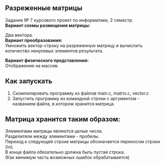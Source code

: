 Разреженные матрицы
-----
Задание № 7 курсового проект по информатике, 2 семестр.<br>
****Вариант схемы размещения матрицы:****<br>

Два вектора.<br>
****Вариант преобразования:****<br>
Умножить вектор-строку на разреженную матрицу и вычислить количество ненулевых элементов результата.<br>

****Вариант физического представления:****<br>
Отображение на массив.<br>

Как запускать
-----
1. Скомпилировать программу из файлов main.c, matrix.c, vector.c<br>
2. Запустить программу из командной строки с аргументом - названием файла, в котором хранится матрица.<br>

Матрица хранится таким образом:
-----
Элементами матрицы являются целые числа.<br>
Разделители между элементами - пробелы.<br>
Переход к следующей строке матрицы обозначается переносом строки (\n).<br>
В конце файла обязательно должна быть пустая строка.<br>
(Как минимум часть возможных ошибок обрабатывается)

